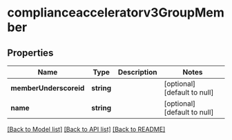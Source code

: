 # complianceacceleratorv3GroupMember

## Properties
Name | Type | Description | Notes
------------ | ------------- | ------------- | -------------
**memberUnderscoreid** | **string** |  | [optional] [default to null]
**name** | **string** |  | [optional] [default to null]

[[Back to Model list]](../README.md#documentation-for-models) [[Back to API list]](../README.md#documentation-for-api-endpoints) [[Back to README]](../README.md)


